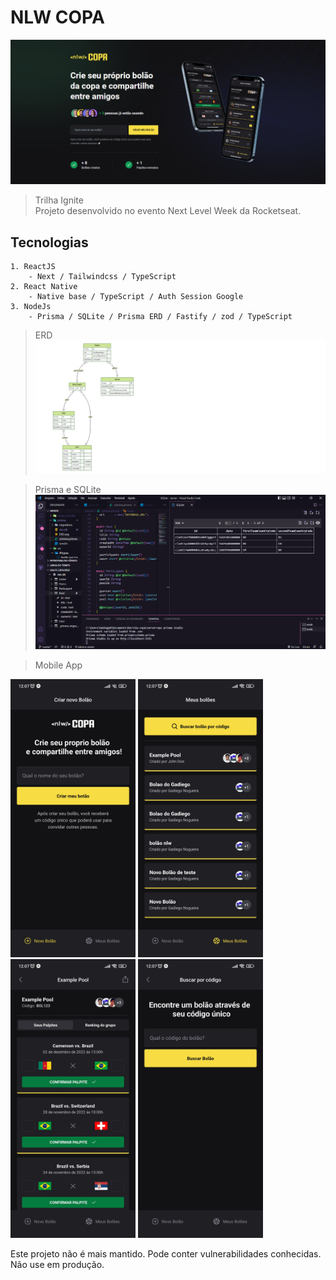# NLW COPA

![preview](./.github/preview.png)

> Trilha Ignite <br />
Projeto desenvolvido no evento Next Level Week da Rocketseat.

## Tecnologias
    1. ReactJS 
        - Next / Tailwindcss / TypeScript
    2. React Native
        - Native base / TypeScript / Auth Session Google
    3. NodeJs
        - Prisma / SQLite / Prisma ERD / Fastify / zod / TypeScript

> ERD
![preview](./.github/erd.png)

> Prisma e SQLite 
![preview](./.github/sqlite.png)

> Mobile App

<div style="flex">
<img src="./.github/mobile1.jpg" alt="drawing" style="width:200px;"/>

<img src="./.github/mobile2.jpg" alt="drawing" style="width:200px;"/>

<img src="./.github/mobile3.jpg" alt="drawing" style="width:200px;"/>

<img src="./.github/mobile4.jpg" alt="drawing" style="width:200px;"/>

<p>Este projeto não é mais mantido. Pode conter vulnerabilidades conhecidas. Não use em produção.</p>
</div>


